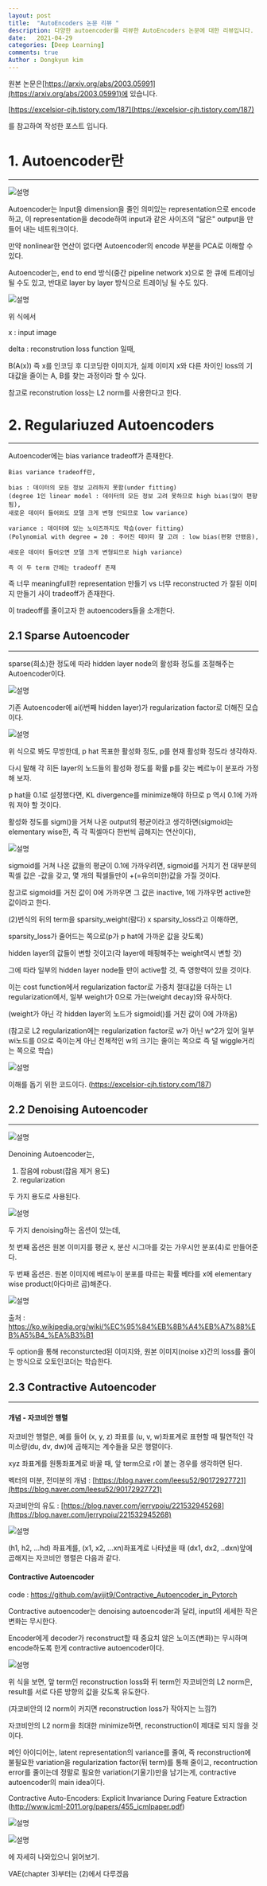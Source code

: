 ```yaml
---
layout: post
title:  "AutoEncoders 논문 리뷰 " 
description: 다양한 autoencoder를 리뷰한 AutoEncoders 논문에 대한 리뷰입니다.
date:   2021-04-29
categories: [Deep Learning]
comments: true
Author : Dongkyun kim
---
```


원본 논문은[https://arxiv.org/abs/2003.05991](https://arxiv.org/abs/2003.05991)에 있습니다.

[https://excelsior-cjh.tistory.com/187](https://excelsior-cjh.tistory.com/187)

를 참고하여 작성한 포스트 입니다.

# 1. Autoencoder란
---

![설명](/assets/img/Deep_learning/210429/5.PNG)

Autoencoder는 Input을 dimension을 줄인 의미있는 representation으로 encode하고, 이 representation을 decode하여 input과 같은 사이즈의 "닮은" output을 만들어 내는 네트워크이다.

만약 nonlinear한 연산이 없다면 Autoencoder의 encode 부분을 PCA로 이해할 수 있다.

Autoencoder는, end to end 방식(중간 pipeline network x)으로 한 큐에 트레이닝 될 수도 있고, 반대로 layer by layer 방식으로 트레이닝 될 수도 있다.

![설명](/assets/img/Deep_learning/210429/8.PNG)

위 식에서 

x : input image

delta : reconstrution loss function 일때,

B(A(x)) 즉 x를 인코딩 후 디코딩한 이미지가, 실제 이미지 x와 다른 차이인 loss의 기대값을 줄이는 A, B를 찾는 과정이라 할 수 있다.

참고로 reconstrution loss는 L2 norm를 사용한다고 한다.


# 2. Regulariuzed Autoencoders
---

Autoencoder에는 bias variance tradeoff가 존재한다.

    Bias variance tradeoff란, 

    bias : 데이터의 모든 정보 고려하지 못함(under fitting) 
    (degree 1인 linear model : 데이터의 모든 정보 고려 못하므로 high bias(많이 편향됨),
    새로운 데이터 들어와도 모델 크게 변형 안되므로 low variance)

    variance : 데이터에 있는 노이즈까지도 학습(over fitting) 
    (Polynomial with degree = 20 : 주어진 데이터 잘 고려 : low bias(편향 안됐음),
    
    새로운 데이터 들어오면 모델 크게 변형되므로 high variance)

    즉 이 두 term 간에는 tradeoff 존재

즉 너무 meaningfull한 representation 만들기 vs 너무 reconstructed 가 잘된 이미지 만들기 사이 tradeoff가 존재한다.

이 tradeoff를 줄이고자 한 autoencoders들을 소개한다.

## 2.1 Sparse Autoencoder
---

sparse(희소)한 정도에 따라 hidden layer node의 활성화 정도를 조절해주는 Autoencoder이다.

![설명](/assets/img/Deep_learning/210429/1.PNG)

기존 Autoencoder에 ai(i번째 hidden layer)가 regularization factor로 더해진 모습이다.

![설명](/assets/img/Deep_learning/210429/2.PNG)

위 식으로 봐도 무방한데, p hat 목표한 활성화 정도, p를 현재 활성화 정도라 생각하자.

다시 말해 각 히든 layer의 노드들의 활성화 정도를 확률 p를 갖는 베르누이 분포라 가정해 보자.

p hat을 0.1로 설정했다면, KL divergence를 minimize해야 하므로 p 역시 0.1에 가까워 져야 할 것이다.

활성화 정도를 sigm()을 거쳐 나온 output의 평균이라고 생각하면(sigmoid는 elementary wise한, 즉 각 픽셀마다 한번씩 곱해지는 연산이다),

![설명](/assets/img/Deep_learning/210429/4.PNG)


sigmoid를 거쳐 나온 값들의 평균이 0.1에 가까우려면, sigmoid를 거치기 전 대부분의 픽셀 값은 -값을 갖고, 몇 개의 픽셀들만이 +(=유의미한)값을 가질 것이다.

참고로 sigmoid를 거친 값이 0에 가까우면 그 값은 inactive, 1에 가까우면 active한 값이라고 한다.

(2)번식의 뒤의 term을 sparsity_weight(람다) x sparsity_loss라고 이해하면,

sparsity_loss가 줄어드는 쪽으로(p가 p hat에 가까운 값을 갖도록)

hidden layer의 값들이 변할 것이고(각 layer에 매핑해주는 weight역시 변할 것)

그에 따라 일부의 hidden layer node들 만이 active할 것, 즉 영향력이 있을 것이다.

이는 cost function에서 regularization factor로 가중치 절대값을 더하는 L1 regularization에서, 일부 weight가 0으로 가는(weight decay)와 유사하다.

(weight가 아닌 각 hidden layer의 노드가 sigmoid()를 거친 값이 0에 가까움)

(참고로 L2 regularization에는 regularization factor로 w가 아닌 w^2가 있어 일부 wi노드를 0으로 죽이는게 아닌 전체적인 w의 크기는 줄이는 쪽으로 즉 덜 wiggle거리는 쪽으로 학습)

![설명](/assets/img/Deep_learning/210429/3.PNG)

이해를 돕기 위한 코드이다. (https://excelsior-cjh.tistory.com/187)

## 2.2 Denoising Autoencoder
---

![설명](/assets/img/Deep_learning/210429/6.PNG)

Denoining Autoencoder는, 

1. 잡음에 robust(잡음 제거 용도)
2. regularization 

두 가지 용도로 사용된다.

![설명](/assets/img/Deep_learning/210429/7.PNG)

두 가지 denoising하는 옵션이 있는데, 

첫 번째 옵션은 원본 이미지를 평균 x, 분산 시그마를 갖는 가우시안 분포(4)로 만들어준다.

두 번째 옵션은. 원본 이미지에 베르누이 분포를 따르는 확률 베타를 x에 elementary wise product(아다마르 곱)해준다.

![설명](/assets/img/Deep_learning/210429/9.PNG)

출처 : https://ko.wikipedia.org/wiki/%EC%95%84%EB%8B%A4%EB%A7%88%EB%A5%B4_%EA%B3%B1

두 option을 통해 reconsturcted된 이미지와, 원본 이미지(noise x)간의 loss를 줄이는 방식으로 오토인코더는 학습한다.


## 2.3 Contractive Autoencoder
---
#### 개념 - 자코비안 행렬

자코비안 행렬은, 예를 들어 (x, y, z) 좌표를 (u, v, w)좌표계로 표현할 때 필연적인 각 미소량(du, dv, dw)에 곱해지는 계수들을 모은 행렬이다.

xyz 좌표계를 원통좌표계로 바꿀 때, 앞 term으로 r이 붙는 경우를 생각하면 된다.

벡터의 미분, 전미분의 개념 : [https://blog.naver.com/leesu52/90172927721](https://blog.naver.com/leesu52/90172927721)

자코비안의 유도 : [https://blog.naver.com/jerrypoiu/221532945268](https://blog.naver.com/jerrypoiu/221532945268)

![설명](/assets/img/Deep_learning/210429/10.PNG)


(h1, h2, ...hd) 좌표계를, (x1, x2, ...xn)좌표계로 나타냈을 때 (dx1, dx2, ..dxn)앞에 곱해지는 자코비안 행렬은 다음과 같다.

#### Contractive Autoencoder

code : https://github.com/avijit9/Contractive_Autoencoder_in_Pytorch

Contractive autoencoder는 denoising autoencoder과 달리, input의 세세한 작은변화는 무시한다.

Encoder에게 decoder가 reconstruct할 때 중요치 않은 노이즈(변화)는 무시하며 encode하도록 한게 contractive autoencoder이다.

![설명](/assets/img/Deep_learning/210429/11.PNG)

위 식을 보면, 앞 term인 reconstruction loss와 뒤 term인 자코비안의 L2 norm은,  result를 서로 다른 방향의 값을 갖도록 유도한다.

(자코비안의 l2 norm이 커지면 reconstruction loss가 작아지는 느낌?)

자코비안의 L2 norm을 최대한 minimize하면,  reconstruction이 제대로 되지 않을 것이다.

메인 아이디어는, latent representation의 variance를 줄여, 즉 reconstruction에 불필요한 variation을 regularization factor(뒤 term)를 통해 줄이고, recontruction error를 줄이는데 정말로 필요한 variation(기울기)만을 남기는게, contractive autoencoder의 main idea이다.



Contractive Auto-Encoders:
Explicit Invariance During Feature Extraction
(http://www.icml-2011.org/papers/455_icmlpaper.pdf)

![설명](/assets/img/Deep_learning/210429/12.PNG)

![설명](/assets/img/Deep_learning/210429/13.PNG)

에 자세히 나와있으니 읽어보기.

VAE(chapter 3)부터는 (2)에서 다루겠음
